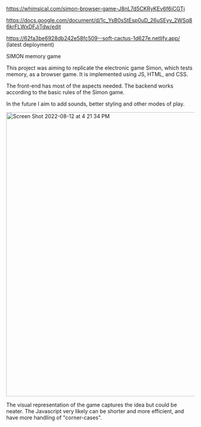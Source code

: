 https://whimsical.com/simon-browser-game-J8nL7d5CKRyKEv6f6iCGTj

https://docs.google.com/document/d/1c_YsB0sStEsp0uD_26uSEyv_2WSq86krFLWxDFJiTdw/edit

https://62fa3be6928db242e58fc509--soft-cactus-1d627e.netlify.app/ (latest deployment)

SIMON memory game

This project was aiming to replicate the electronic game Simon, which tests memory, as a browser game. It is implemented using JS, HTML, and CSS. 

The front-end has most of the aspects needed. The backend works according to the basic rules of the Simon game.

In the future I aim to add sounds, better styling and other modes of play.


<img width="758" alt="Screen Shot 2022-08-12 at 4 21 34 PM" src="https://user-images.githubusercontent.com/67343006/184456296-3534da62-a4c9-4dbd-b74f-d568d7437e59.png">




The visual representation of the game captures the idea but could be neater. The Javascript very likely can be shorter and more efficient, and have more handling of "corner-cases".
